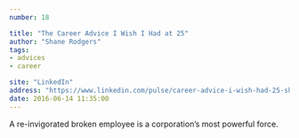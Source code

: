 ```yaml
---
number: 18

title: "The Career Advice I Wish I Had at 25"
author: "Shane Rodgers"
tags:
- advices
- career

site: "LinkedIn"
address: "https://www.linkedin.com/pulse/career-advice-i-wish-had-25-shane-rodgers"
date: 2016-06-14 11:35:00
---
```


A re-invigorated broken employee is a corporation’s most powerful force.
